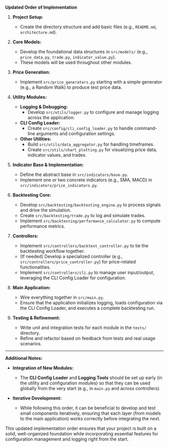 **Updated Order of Implementation**

1. **Project Setup:**  
   - Create the directory structure and add basic files (e.g., `README.md`, `architecture.md`).

2. **Core Models:**  
   - Develop the foundational data structures in `src/models/` (e.g., `price_data.py`, `trade.py`, `indicator_value.py`).  
   - These models will be used throughout other modules.

3. **Price Generation:**  
   - Implement `src/price_generators.py` starting with a simple generator (e.g., a Random Walk) to produce test price data.

4. **Utility Modules:**  
   - **Logging & Debugging:**  
     - Develop `src/utils/logger.py` to configure and manage logging across the application.
   - **CLI Config Loader:**  
     - Create `src/config/cli_config_loader.py` to handle command-line arguments and configuration settings.
   - **Other Utilities:**  
     - Build `src/utils/data_aggregator.py` for handling timeframes.
     - Create `src/utils/chart_plotting.py` for visualizing price data, indicator values, and trades.

5. **Indicator Base & Implementation:**  
   - Define the abstract base in `src/indicators/base.py`.
   - Implement one or two concrete indicators (e.g., SMA, MACD) in `src/indicators/price_indicators.py`.

6. **Backtesting Core:**  
   - Develop `src/backtesting/backtesting_engine.py` to process signals and drive the simulation.
   - Create `src/backtesting/trade.py` to log and simulate trades.
   - Implement `src/backtesting/performance_calculator.py` to compute performance metrics.

7. **Controllers:**  
   - Implement `src/controllers/backtest_controller.py` to tie the backtesting workflow together.
   - (If needed) Develop a specialized controller (e.g., `src/controllers/price_controller.py`) for price-related functionalities.
   - Implement `src/controllers/cli.py` to manage user input/output, leveraging the CLI Config Loader for configuration.

8. **Main Application:**  
   - Wire everything together in `src/main.py`.  
   - Ensure that the application initializes logging, loads configuration via the CLI Config Loader, and executes a complete backtesting run.

9. **Testing & Refinement:**  
   - Write unit and integration tests for each module in the `tests/` directory.
   - Refine and refactor based on feedback from tests and real usage scenarios.

---

**Additional Notes:**

- **Integration of New Modules:**  
  - The **CLI Config Loader** and **Logging Tools** should be set up early (in the utility and configuration modules) so that they can be used globally from the very start (e.g., in `main.py` and across controllers).

- **Iterative Development:**  
  - While following this order, it can be beneficial to develop and test small components iteratively, ensuring that each layer (from models to the main application) works correctly before integrating the next.

This updated implementation order ensures that your project is built on a solid, well-organized foundation while incorporating essential features for configuration management and logging right from the start.
